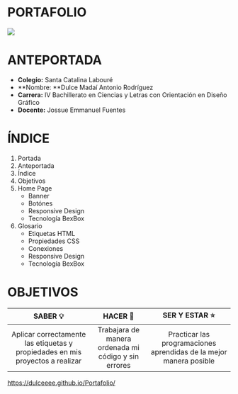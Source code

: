 # PORTAFOLIO

<img src="https://dulceeee.github.io/imagens/img/banner.png">


# ANTEPORTADA
- **Colegio:** Santa Catalina Labouré
- **Nombre: **Dulce Madaí Antonio Rodríguez
- **Carrera:** IV Bachillerato en Ciencias y Letras con Orientación en Diseño Gráfico
- **Docente:** Jossue Emmanuel Fuentes


# ÍNDICE
1.  Portada
2.  Anteportada
3. Índice
4. Objetivos
5. Home Page
	+ Banner
	+ Botónes
	+ Responsive Design
	+ Tecnología BexBox
6. Glosario
	+ Etiquetas HTML
	+ Propiedades CSS
	+ Conexiones 
	+ Responsive Design
	+ Tecnología BexBox


# OBJETIVOS
|  SABER 💡 | HACER 🔔 | SER Y ESTAR ⭐ |
| :------------: | :------------: | :------------: |
|  Aplicar correctamente las etiquetas y propiedades en mis proyectos a realizar | Trabajara de manera ordenada mi código y sin errores  | Practicar las programaciones aprendidas de la mejor manera posible  |


https://dulceeee.github.io/Portafolio/
